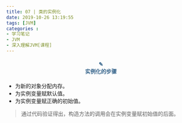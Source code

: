 ```yaml
---
title: 07 | 类的实例化
date: 2019-10-26 13:19:55
tags: [JVM]
categories :
- 学习笔记
- JVM
- 深入理解JVM[课程]
---
```


#### <center><font color = "#36648B">✎</font><br/><font color = "#36648B">实例化的步骤</font></center>
- 为新的对象分配内存。
- 为实例变量赋默认值。
- 为实例变量赋正确的初始值。
> 通过代码验证得出，构造方法的调用会在实例变量赋初始值的后面。